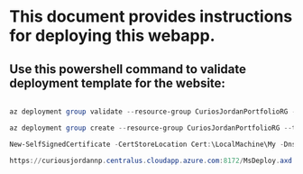 # This document provides instructions for deploying this webapp.

## Use this powershell command to validate deployment template for the website:

```powershell

az deployment group validate --resource-group CuriosJordanPortfolioRG --template-file azuredeploy.json --parameters vmName=CuriousJordanNP adminUsername=adminUsername adminPassword=adminPassword dnsNameForPublicIP=curiousjordannp

az deployment group create --resource-group CuriosJordanPortfolioRG --template-file azuredeploy.json --parameters vmName=CuriousJordanNP adminUsername=curiousjordanadmin adminPassword=DO4bdJUDyYt1FR dnsNameForPublicIP=curiousjordannp

New-SelfSignedCertificate -CertStoreLocation Cert:\LocalMachine\My -DnsName "curiousjordannp.centralus.cloudapp.azure.com"

https://curiousjordannp.centralus.cloudapp.azure.com:8172/MsDeploy.axd


```